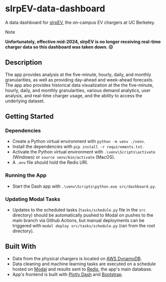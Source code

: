 # slrpEV-data-dashboard
A data dashboard for [slrpEV](https://sites.google.com/berkeley.edu/slrpev), the on-campus EV chargers at UC Berkeley.

> [!NOTE]
> __Unfortunately, effective mid-2024, slrpEV is no longer receiving real-time charger data so this dashboard was taken down. ☹️__

## Description
The app provides analysis at the five-minute, hourly, daily, and monthly granularities, as well as providing day-ahead and week-ahead forecasts. The app also provides historical data visualization at the the five-minute, hourly, daily, and monthly granularities, various demand analytics, user analysis, and real-time charger usage, and the ability to access the underlying dataset.

## Getting Started 

### Dependencies
- Create a Python virtual environment with `python -m venv ./venv`.
- Install the dependencies with `pip install -r requirements.txt`.
- Activate the Python virtual environment with `.\venv\Scripts\activate` (Windows) or `source venv/bin/activate` (MacOS).
- A `.env` file should hold the Redis URI. 

### Running the App
- Start the Dash app with `.\venv\Scripts\python.exe src/dashboard.py`.

### Updating Modal Tasks
- Updates to the scheduled tasks (`tasks/schedule.py` file in the `src` directory) should be automatically pushed to Modal on pushes to the main branch via Github Actions, but manual deployments can be triggered with `modal deploy src/tasks/schedule.py` (ran from the root directory). 


## Built With
- Data from the physical chargers is located on [AWS DynamoDB](https://aws.amazon.com/dynamodb/).
- Data cleaning and machine learning tasks are executed on a schedule hosted on [Modal](https://modal.com) and results sent to [Redis](https://redis.io/), the app's main database.
- App's frontend is built with [Plotly Dash](https://dash.plotly.com/) and [Bootstrap](https://getbootstrap.com/). 
